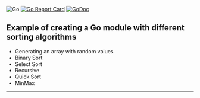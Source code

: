 ![Go](https://github.com/dxavx/algorithms/workflows/Go/badge.svg?branch=master)
[![Go Report Card](https://goreportcard.com/badge/github.com/dxavx/algorithms)](https://goreportcard.com/report/github.com/dxavx/algorithms)
[![GoDoc](https://godoc.org/github.com/AlexanderOkhrimenko/algorithms?status.svg)](https://godoc.org/github.com/dxavx/algorithms)



## Example of creating a Go module with different sorting algorithms

- Generating an array with random values
- Binary Sort
- Select Sort
- Recursive
- Quick Sort
- MinMax 

***
